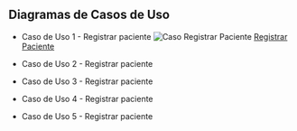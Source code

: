 ## Diagramas de Casos de Uso

* Caso de Uso 1 - Registrar paciente
  ![Caso Registrar Paciente](https://github.com/user-attachments/assets/10173fd1-0cd0-4a0f-9e71-8524c6264515)
  [Registrar Paciente](https://drive.google.com/file/d/14PiM3olH-isFje4fIx43CXO_Jd93CFk6/view?usp=sharing)  


* Caso de Uso 2 - Registrar paciente
* Caso de Uso 3 - Registrar paciente
* Caso de Uso 4 - Registrar paciente
* Caso de Uso 5 - Registrar paciente  
